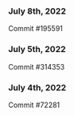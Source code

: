 ### July 8th, 2022

Commit #195591

### July 5th, 2022

Commit #314353


### July 4th, 2022

Commit #72281
